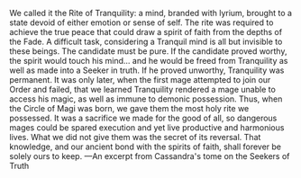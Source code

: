 We called it the Rite of Tranquility: a mind, branded with lyrium, brought to a state devoid of either emotion or sense of self. The rite was required to achieve the true peace that could draw a spirit of faith from the depths of the Fade. A difficult task, considering a Tranquil mind is all but invisible to these beings. The candidate must be pure. If the candidate proved worthy, the spirit would touch his mind... and he would be freed from Tranquility as well as made into a Seeker in truth. If he proved unworthy, Tranquility was permanent.
It was only later, when the first mage attempted to join our Order and failed, that we learned Tranquility rendered a mage unable to access his magic, as well as immune to demonic possession. Thus, when the Circle of Magi was born, we gave them the most holy rite we possessed. It was a sacrifice we made for the good of all, so dangerous mages could be spared execution and yet live productive and harmonious lives. What we did not give them was the secret of its reversal. That knowledge, and our ancient bond with the spirits of faith, shall forever be solely ours to keep.
—An excerpt from Cassandra's tome on the Seekers of Truth
